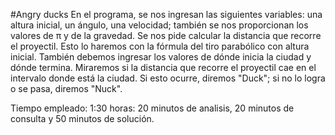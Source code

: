 #Angry ducks
En el programa, se nos ingresan las siguientes variables: una altura inicial, un ángulo, una velocidad; también se nos proporcionan los valores de π y de la gravedad. Se nos pide calcular la distancia que recorre el proyectil. Esto lo haremos con la fórmula del tiro parabólico con altura inicial. También debemos ingresar los valores de dónde inicia la ciudad y dónde termina. Miraremos si la distancia que recorre el proyectil cae en el intervalo donde está la ciudad. Si esto ocurre, diremos "Duck"; si no lo logra o se pasa, diremos "Nuck".

Tiempo empleado: 1:30 horas: 20 minutos de analisis, 20 minutos de consulta y 50 minutos de solución.
